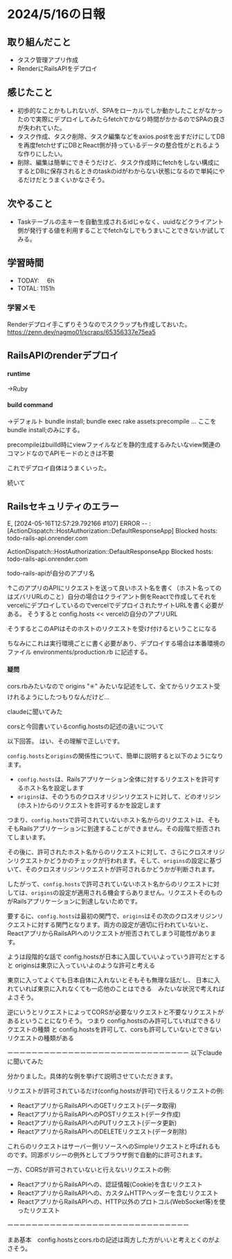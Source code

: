 # 2024/5/16の日報

## 取り組んだこと
- タスク管理アプリ作成
- RenderにRailsAPIをデプロイ

## 感じたこと
- 初歩的なことかもしれないが、SPAをローカルでしか動かしたことがなかったので実際にデプロイしてみたらfetchでかなり時間がかかるのでSPAの良さが失われていた。
- タスク作成、タスク削除、タスク編集などをaxios.postを出すだけにしてDBを再度fetchせずにDBとReact側が持っているデータの整合性がとれるような作りにしたい。
- 削除、編集は簡単にできそうだけど、タスク作成時にfetchをしない構成にするとDBに保存されるときのtaskのidがわからない状態になるので単純にやるだけだとうまくいかなさそう。

## 次やること
- Taskテーブルの主キーを自動生成されるidじゃなく、uuidなどクライアント側が発行する値を利用することでfetchなしでもうまいことできないか試してみる。

## 学習時間
- TODAY: 　6h
- TOTAL: 1151h

### 学習メモ
Renderデプロイ手こずりそうなのでスクラップも作成しておいた。
https://zenn.dev/nagmo01/scraps/65356337e75ea5

## RailsAPIのrenderデプロイ

#### runtime
→Ruby

#### build command
→デフォルト
bundle install; bundle exec rake assets:precompile ...
ここを
bundle install;のみにする。

precompileはbuilld時にviewファイルなどを静的生成するみたいなview関連のコマンドなのでAPIモードのときは不要

これでデプロイ自体はうまくいった。

続いて

## Railsセキュリティのエラー
E, [2024-05-16T12:57:29.792166 #107] ERROR -- : [ActionDispatch::HostAuthorization::DefaultResponseApp] Blocked hosts: todo-rails-api.onrender.com

ActionDispatch::HostAuthorization::DefaultResponseApp Blocked hosts: todo-rails-api.onrender.com

todo-rails-apiが自分のアプリ名

↑このアプリのAPIにリクエストを送って良いホスト名を書く（ホスト名ってのはズバリURLのこと）自分の場合はクライアント側をReactで作成してそれをvercelにデプロイしているのでvercelでデプロイされたサイトURLを書く必要がある。
そうすると
config.hosts << vercelの自分のアプリURL

そうするとこのAPIはそのホストのリクエストを受け付けるということになる

ちなみにこれは実行環境ごとに書く必要があり、デプロイする場合は本番環境のファイル
environments/production.rb
に記述する。

#### 疑問
cors.rbみたいなので
origins "✳️"
みたいな記述をして、全てからリクエスト受けれるようにしたつもりなんだけど...

claudeに聞いてみた

corsと今回書いているconfig.hostsの記述の違いについて

以下回答。
はい、その理解で正しいです。

`config.hosts`と`origins`の関係性について、簡単に説明すると以下のようになります。

- `config.hosts`は、Railsアプリケーション全体に対するリクエストを許可するホスト名を設定します
- `origins`は、そのうちのクロスオリジンリクエストに対して、どのオリジン(ホスト)からのリクエストを許可するかを設定します

つまり、`config.hosts`で許可されていないホスト名からのリクエストは、そもそもRailsアプリケーションに到達することができません。その段階で拒否されてしまいます。

その後に、許可されたホスト名からのリクエストに対して、さらにクロスオリジンリクエストかどうかのチェックが行われます。そして、`origins`の設定に基づいて、そのクロスオリジンリクエストが許可されるかどうかが判断されます。

したがって、`config.hosts`で許可されていないホスト名からのリクエストに対しては、`origins`の設定が適用される機会すらありません。リクエストそのものがRailsアプリケーションに到達しないためです。

要するに、`config.hosts`は最初の関門で、`origins`はその次のクロスオリジンリクエストに対する関門となります。両方の設定が適切に行われていないと、ReactアプリからRailsAPIへのリクエストが拒否されてしまう可能性があります。


ようは段階的な話で
config.hostsが日本に入国していいよっていう許可だとすると
originsは東京に入っていいよのような許可と考える

東京に入ってよくても日本自体に入れないとそもそも無理な話だし、
日本に入れていれば東京に入れなくても一応他のことはできる　みたいな状況で考えればよさそう。

逆にいうとリクエストによってCORSが必要なリクエストと不要なリクエストがあるということになりそう。
つまり
config.hostsのみ許可していればできるリクエストの種類
と
config.hostsを許可して、corsも許可していないとできないリクエストの種類がある

ーーーーーーーーーーーーーーーーーーーーーーーーーーーーーー
以下claudeに聞いてみた


分かりました。具体的な例を挙げて説明させていただきます。

リクエストが許可されているだけ(config.hostsが許可)で行えるリクエストの例:

- ReactアプリからRailsAPIへのGETリクエスト(データ取得)
- ReactアプリからRailsAPIへのPOSTリクエスト(データ作成)
- ReactアプリからRailsAPIへのPUTリクエスト(データ更新)
- ReactアプリからRailsAPIへのDELETEリクエスト(データ削除)

これらのリクエストはサーバー側リソースへのSimpleリクエストと呼ばれるものです。同源ポリシーの例外としてブラウザ側で自動的に許可されます。

一方、CORSが許可されていないと行えないリクエストの例:

- ReactアプリからRailsAPIへの、認証情報(Cookie)を含むリクエスト
- ReactアプリからRailsAPIへの、カスタムHTTPヘッダーを含むリクエスト
- ReactアプリからRailsAPIへの、HTTP以外のプロトコル(WebSocket等)を使ったリクエスト

ーーーーーーーーーーーーーーーーーーーーーーーーーーーーーー

まあ基本　config.hostsとcors.rbの記述は両方した方がいいと考えとくのがよさそう。
